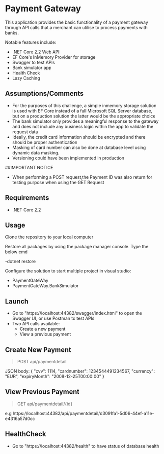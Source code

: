 # Payment Gateway

This application provides the basic functionality of a payment gateway through API calls that a merchant can utilise to process payments with banks.

Notable features include:

- .NET Core 2.2 Web API
- EF Core's InMemory Provider for storage
- Swagger to test APIs
- Bank simulator app
- Health Check
- Lazy Caching

## Assumptions/Comments
- For the purposes of this challenge, a simple inmemory storage solution is used with EF Core instead of a full Microsoft SQL Server database, but on a production solution the latter would be the appropriate choice
- The bank simulator only provides a meaningful response to the gateway and does not include any business logic within the app to validate the request data
- Ideally, the credit card information should be encrypted and there should be proper authentication
- Masking of card number can also be done at database level using dynamic data masking.
- Versioning could have been implemented in production

##IMPORTANT NOTICE

- When performing a POST request,the Payment ID was also return for testing purpose when using the GET Request

## Requirements
- .NET Core 2.2

## Usage
Clone the repository to your local computer

Restore all packages by using the package manager console. Type the below cmd

-dotnet restore

Configure the solution to start multiple project in visual studio:
- PaymentGateWay
- PaymentGateWay.BankSimulator

## Launch

- Go to "https://localhost:44382/swagger/index.html" to open the Swagger UI, or use Postman to test APIs
- Two API calls available:
  - Create a new payment
  - View a previous payment
  
## Create New Payment  

> POST api/paymentdetail

JSON body:
{
  "cvv": 1114,
  "cardnumber": 1234544491234567,
  "currency": "EUR",
  "expiryMonth": "2008-12-25T00:00:00"
}

## View Previous Payment

> GET api/paymentdetail/{id}

e.g https://localhost:44382/api/paymentdetail/d3091fa1-5d06-44ef-a11e-e4316a57d0cc


## HealthCheck

- Go to "https://localhost:44382/health" to have status of database health
